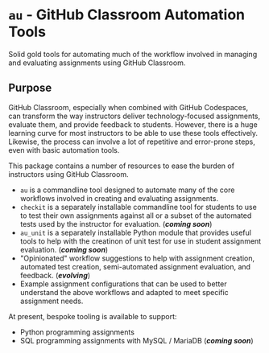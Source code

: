 # `au` - GitHub Classroom Automation Tools

Solid gold tools for automating much of the workflow involved in managing and
evaluating assignments using GitHub Classroom.

## Purpose

GitHub Classroom, especially when combined with GitHub Codespaces, can transform
the way instructors deliver technology-focused assignments, evaluate them, and
provide feedback to students. However, there is a huge learning curve for most
instructors to be able to use these tools effectively. Likewise, the process can
involve a lot of repetitive and error-prone steps, even with basic automation
tools.

This package contains a number of resources to ease the burden of instructors
using GitHub Classroom.

 - `au` is a commandline tool designed to automate many of the core workflows
   involved in creating and evaluating assignments.
 - `checkit` is a separately installable commandline tool for students to use to
   test their own assignments against all or a subset of the automated tests
   used by the instructor for evaluation. (**_coming soon_**)
 - `au_unit` is a separately installable Python module that provides useful
   tools to help with the creatinon of unit test for use in student assignment
   evaluation. (**_coming soon_**)
 - "Opinionated" workflow suggestions to help with assignment creation,
   automated test creation, semi-automated assignment evaluation, and feedback.
   (**_evolving_**)
 - Example assignment configurations that can be used to better understand the
   above workflows and adapted to meet specific assignment needs.

At present, bespoke tooling is available to support:

  - Python programming assignments
  - SQL programming assignments with MySQL / MariaDB (**_coming soon_**)
